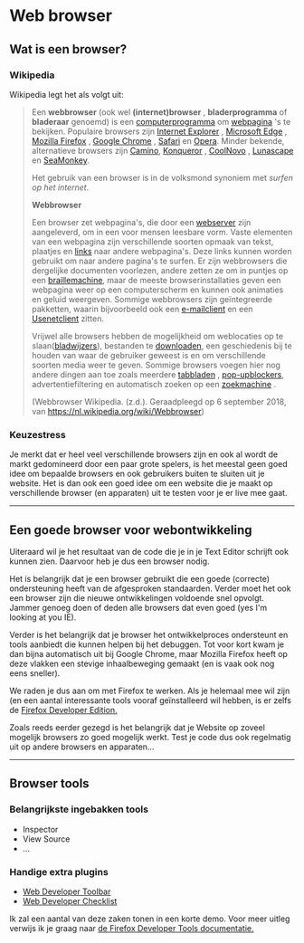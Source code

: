 # Web browser

## Wat is een browser?

### Wikipedia

Wikipedia legt het als volgt uit:

> Een **webbrowser** (ook wel **(internet)browser** , **bladerprogramma** of **bladeraar** genoemd) is een [computerprogramma](https://nl.wikipedia.org/wiki/Computerprogramma "Computerprogramma") om [webpagina](https://nl.wikipedia.org/wiki/Webpagina "Webpagina") 's te bekijken.
> Populaire browsers zijn [Internet Explorer](https://nl.wikipedia.org/wiki/Internet_Explorer "Internet Explorer") , [Microsoft Edge](https://nl.wikipedia.org/wiki/Microsoft_Edge "Microsoft Edge") , [Mozilla Firefox](https://nl.wikipedia.org/wiki/Mozilla_Firefox "Mozilla Firefox") , [Google Chrome](https://nl.wikipedia.org/wiki/Google_Chrome "Google Chrome") , [Safari](<https://nl.wikipedia.org/wiki/Safari_(webbrowser)> "Safari (webbrowser)") en [Opera](<https://nl.wikipedia.org/wiki/Opera_(webbrowser)> "Opera (webbrowser)").
> Minder bekende, alternatieve browsers zijn [Camino](<https://nl.wikipedia.org/wiki/Camino_(webbrowser)> "Camino (webbrowser)"), [Konqueror](https://nl.wikipedia.org/wiki/Konqueror "Konqueror") , [CoolNovo](https://nl.wikipedia.org/wiki/CoolNovo "CoolNovo") , [Lunascape](https://nl.wikipedia.org/wiki/Lunascape "Lunascape") en [SeaMonkey](https://nl.wikipedia.org/wiki/SeaMonkey "SeaMonkey").
>
> Het gebruik van een browser is in de volksmond synoniem met _surfen op het internet_.
>
> **Webbrowser**
>
> Een browser zet webpagina's, die door een [webserver](https://nl.wikipedia.org/wiki/Webserver "Webserver") zijn aangeleverd, om in een voor mensen leesbare vorm. Vaste elementen van een webpagina zijn verschillende soorten opmaak van tekst, plaatjes en [links](https://nl.wikipedia.org/wiki/Hyperlink "Hyperlink") naar andere webpagina's. Deze links kunnen worden gebruikt om naar andere pagina's te surfen. Er zijn webbrowsers die dergelijke documenten voorlezen, andere zetten ze om in puntjes op een [braillemachine](https://nl.wikipedia.org/wiki/Braille "Braille"), maar de meeste browserinstallaties geven een webpagina weer op een computerscherm en kunnen ook animaties en geluid weergeven. Sommige webbrowsers zijn geïntegreerde pakketten, waarin bijvoorbeeld ook een [e-mailclient](https://nl.wikipedia.org/wiki/E-mailclient "E-mailclient") en een [Usenetclient](https://nl.wikipedia.org/wiki/Usenet "Usenet") zitten.
>
> Vrijwel alle browsers hebben de mogelijkheid om weblocaties op te slaan([bladwijzers](<https://nl.wikipedia.org/wiki/Bladwijzer_(software)> "Bladwijzer (software)")), bestanden te [downloaden](https://nl.wikipedia.org/wiki/Downloaden "Downloaden"), een geschiedenis bij te houden van waar de gebruiker geweest is en om verschillende soorten media weer te geven. Sommige browsers voegen hier nog andere dingen aan toe zoals meerdere [tabbladen](https://nl.wikipedia.org/wiki/Tabblad "Tabblad") , [pop-upblockers](<https://nl.wikipedia.org/wiki/Pop-up_(internet)> "Pop-up (internet)"), advertentiefiltering en automatisch zoeken op een [zoekmachine](https://nl.wikipedia.org/wiki/Zoekmachine "Zoekmachine") .
>
> (Webbrowser Wikipedia. (z.d.). Geraadpleegd op 6 september 2018, van https://nl.wikipedia.org/wiki/Webbrowser)

### Keuzestress

Je merkt dat er heel veel verschillende browsers zijn en ook al wordt de markt gedomineerd door een paar grote spelers, is het meestal geen goed idee om bepaalde browsers en ook gebruikers buiten te sluiten uit je website. Het is dan ook een goed idee om een website die je maakt op verschillende browser (en apparaten) uit te testen voor je er live mee gaat.

---

## Een goede browser voor webontwikkeling

Uiteraard wil je het resultaat van de code die je in je Text Editor schrijft ook kunnen zien. Daarvoor heb je dus een browser nodig.

Het is belangrijk dat je een browser gebruikt die een goede (correcte) ondersteuning heeft van de afgesproken standaarden. Verder moet het ook een browser zijn die nieuwe ontwikkelingen voldoende snel opvolgt. Jammer genoeg doen of deden alle browsers dat even goed (yes I'm looking at you IE).

Verder is het belangrijk dat je browser het ontwikkelproces ondersteunt en tools aanbiedt die kunnen helpen bij het debuggen. Tot voor kort kwam je dan bijna automatisch uit bij Google Chrome, maar Mozilla Firefox heeft op deze vlakken een stevige inhaalbeweging gemaakt (en is vaak ook nog eens sneller).

We raden je dus aan om met Firefox te werken. Als je helemaal mee wil zijn (en een aantal interessante tools vooraf geïnstalleerd wil hebben, is er zelfs de [Firefox Developer Edition.](https://www.mozilla.org/en-US/firefox/developer/)

Zoals reeds eerder gezegd is het belangrijk dat je Website op zoveel mogelijk browsers zo goed mogelijk werkt. Test je code dus ook regelmatig uit op andere browsers en apparaten…

---

## Browser tools

### Belangrijkste ingebakken tools

- Inspector
- View Source
- …

### Handige extra plugins

- [Web Developer Toolbar](https://addons.mozilla.org/en-US/firefox/addon/web-developer/)
- [Web Developer Checklist](https://addons.mozilla.org/en-US/firefox/addon/webdeveloperchecklist/)

Ik zal een aantal van deze zaken tonen in een korte demo. Voor meer uitleg verwijs ik je graag naar [de Firefox Developer Tools documentatie.](https://developer.mozilla.org/en-US/docs/Tools)

[//]: # "!TODO: Dit deel moet verder uitgewerkt worden. Eventueel voorzien van een screencast"
